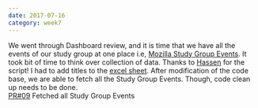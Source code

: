 ```yaml
---
date: 2017-07-16
category: week7
---
```


We went through Dashboard review, and it is time that we have all the events of our study group at one place i.e, [Mozilla Study Group Events](https://mozillascience.github.io/studyGroupEvents/). It took bit of time to think over collection of data. Thanks to [Hassen](https://gitter.im/HassenPy) for the script! I had to add titles to the [excel sheet](https://docs.google.com/spreadsheets/d/1vBP7CnFS7tl1lvSZtZ9X-Wy9UdfHOCjwKKHt-mf8Po0/pubhtml). After modification of the code base, we are able to fetch all the Study Group Events. Though, code clean up needs to be done.
<br/>
[PR#09](https://github.com/mozillascience/studyGroupEvents/pull/9) Fetched all Study Group Events

